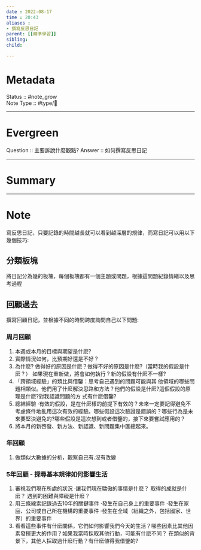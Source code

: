 ```yaml
---
date : 2022-08-17
time : 20:43
aliases :
- 撰寫反思日記
parent: [[精準學習]]
sibling:
child: 

---
```


# Metadata
Status :: #note_grow <br>
Note Type :: #type/📘 <br>

---
# Evergreen
Question :: 主要訴說什麼觀點?
Answer :: 如何撰寫反思日記


---

# Summary


---

# Note

寫反思日記，只要記錄的時間越長就可以看到越深層的規律，而寫日記可以用以下幾個技巧:

## 分類板塊
 將日記分為幾的板塊，每個板塊都有一個主題或問題，根據這問題紀錄情緒以及思考過程
 
 ## 回顧過去
 撰寫回顧日記，並根據不同的時間跨度詢問自己以下問題:
 
### 周月回顧
1. 本週或本月的目標與期望是什麽?
2. 實際情況如何，比預期好還是不好？ 
3. 為什麽? 做得好的原因是什麽？做得不好的原因是什麽?（當時我的假設是什麽？） 如果現在重新做，將會如何執行？新的假設有什麽不一樣?
4. 「跨領域經驗」的類比與借鑒：思考自己遇到的問題可能與其 他領域的哪些問題相類似。他們用了什麽解決思路和方法？他們的假設是什麽?這個假設的原理是什麽?對我認識問題的方 式有什麽借鑒? 
5. 總結經驗 ·有效的假設，是在什麽樣的前提下有效的？未來一定要記得避免不考慮條件地亂用這次有效的經驗。哪些假設這次驗證是錯誤的？哪些行為是未來要堅決避免的?哪些假設是這次想到或者借鑒的，接下來要嘗試應用的？ 
6. 將本月的新啓發、新方法、新認識、新問題集中匯總起來。

### 年回顧
1. 做類似大數據的分析，觀察自己有.沒有改變

### 5年回顧 - 探尋基本規律如何影響生活
1. 審視我們現在所處的狀況 ·讓我們現在驕傲的事情是什麽？  取得的成就是什麽？ 遇到的困難與障礙是什麽？ 
2. 用三條線索記錄過去10年的關鍵事件 ·發生在自己身上的重要事件 ·發生在家庭、公司或自己所在機構的重要事件 ·發生在全域（組織之外，包括國家、世界）的重要事件 
3. 看看這些事件有什麽關係，它們如何影響我們今天的生活？哪些因素比其他因素發揮更大的作用？如果我當時採取其他行動，可能有什麽不同？ 在類似的背景下，其他人採取過什麽行動？有什麽値得我借鑒的?